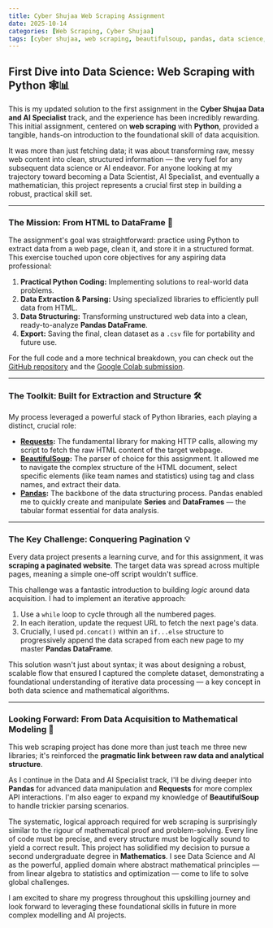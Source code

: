```yaml
---
title: Cyber Shujaa Web Scraping Assignment
date: 2025-10-14
categories: [Web Scraping, Cyber Shujaa]
tags: [cyber shujaa, web scraping, beautifulsoup, pandas, data science, data analysis, requests]
---
```


## **First Dive into Data Science: Web Scraping with Python 🕸️📊**

This is my updated solution to the first assignment in the **Cyber Shujaa Data and 
AI Specialist** track, and the experience has been incredibly rewarding. This initial 
assignment, centered on **web scraping** with **Python**, provided a tangible, hands-on 
introduction to the foundational skill of data acquisition.

It was more than just fetching data; it was about transforming raw, messy web content 
into clean, structured information — the very fuel for any subsequent data science 
or AI endeavor. For anyone looking at my trajectory toward becoming a Data Scientist, 
AI Specialist, and eventually a mathematician, this project represents a crucial 
first step in building a robust, practical skill set.

-----

### **The Mission: From HTML to DataFrame** 🎯

The assignment's goal was straightforward: practice using Python to extract data 
from a web page, clean it, and store it in a structured format. This exercise touched 
upon core objectives for any aspiring data professional:

1.  **Practical Python Coding:** Implementing solutions to real-world data problems.
2.  **Data Extraction & Parsing:** Using specialized libraries to efficiently pull 
data from HTML.   
3.  **Data Structuring:** Transforming unstructured web data into a clean, 
ready-to-analyze **Pandas DataFrame**.
4.  **Export:** Saving the final, clean dataset as a `.csv` file for portability 
and future use.

For the full code and a more technical breakdown, you can check out the [GitHub repository](https://github.com/nadupoy/Cyber-Shujaa---Web-Scraping) and the [Google Colab submission](https://colab.research.google.com/drive/1plbhwdRXuqQXqgncfocjvGL6ntMn_eVj?usp=sharing).

-----

### **The Toolkit: Built for Extraction and Structure** 🛠️

My process leveraged a powerful stack of Python libraries, each playing a distinct, 
crucial role:

  * **[Requests](https://requests.readthedocs.io/en/latest):** The fundamental library 
for making HTTP calls, allowing my script to fetch the raw HTML content of the target 
webpage.
  * **[BeautifulSoup](https://www.crummy.com/software/BeautifulSoup/bs4/doc):** 
The parser of choice for this assignment. It allowed me to navigate the complex 
structure of the HTML document, select specific elements (like team names and 
statistics) using tag and class names, and extract their data.
  * **[Pandas](https://pandas.pydata.org/docs/index.html):** The backbone of the 
data structuring process. Pandas enabled me to quickly create and manipulate **Series** 
and **DataFrames** — the tabular format essential for data analysis.

-----

### **The Key Challenge: Conquering Pagination** 💡

Every data project presents a learning curve, and for this assignment, it was **scraping 
a paginated website**. The target data was spread across multiple pages, meaning 
a simple one-off script wouldn't suffice.

This challenge was a fantastic introduction to building *logic* around data acquisition. 
I had to implement an iterative approach:

1.  Use a `while` loop to cycle through all the numbered pages.
2.  In each iteration, update the request URL to fetch the next page's data.
3.  Crucially, I used `pd.concat()` within an `if...else` structure to progressively 
append the data scraped from each new page to my master **Pandas DataFrame**.

This solution wasn't just about syntax; it was about designing a robust, scalable 
flow that ensured I captured the complete dataset, demonstrating a foundational 
understanding of iterative data processing — a key concept in both data science and 
mathematical algorithms.

-----

### **Looking Forward: From Data Acquisition to Mathematical Modeling** 🌱

This web scraping project has done more than just teach me three new libraries; 
it's reinforced the **pragmatic link between raw data and analytical structure**.

As I continue in the Data and AI Specialist track, I'll be diving deeper into **Pandas** 
for advanced data manipulation and **Requests** for more complex API interactions. 
I'm also eager to expand my knowledge of **BeautifulSoup** to handle trickier 
parsing scenarios.

The systematic, logical approach required for web scraping is surprisingly similar 
to the rigour of mathematical proof and problem-solving. Every line of code must 
be precise, and every structure must be logically sound to yield a correct result. 
This project has solidified my decision to pursue a second undergraduate degree in 
**Mathematics**. I see Data Science and AI as the powerful, applied domain where 
abstract mathematical principles — from linear algebra to statistics and optimization — 
come to life to solve global challenges.

I am excited to share my progress throughout this upskilling journey and look 
forward to leveraging these foundational skills in future in more complex modelling 
and AI projects.
